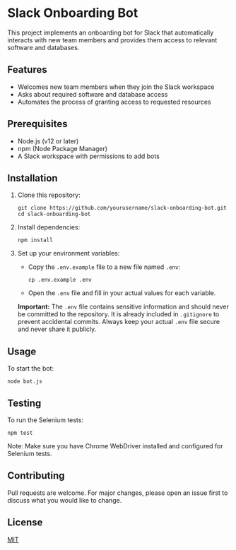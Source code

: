 # Slack Onboarding Bot

This project implements an onboarding bot for Slack that automatically interacts with new team members and provides them access to relevant software and databases.

## Features

- Welcomes new team members when they join the Slack workspace
- Asks about required software and database access
- Automates the process of granting access to requested resources

## Prerequisites

- Node.js (v12 or later)
- npm (Node Package Manager)
- A Slack workspace with permissions to add bots

## Installation

1. Clone this repository:
   ```
   git clone https://github.com/yourusername/slack-onboarding-bot.git
   cd slack-onboarding-bot
   ```

2. Install dependencies:
   ```
   npm install
   ```

3. Set up your environment variables:
   - Copy the `.env.example` file to a new file named `.env`:
     ```
     cp .env.example .env
     ```
   - Open the `.env` file and fill in your actual values for each variable.

   **Important:** The `.env` file contains sensitive information and should never be committed to the repository. It is already included in `.gitignore` to prevent accidental commits. Always keep your actual `.env` file secure and never share it publicly.

## Usage

To start the bot:

```
node bot.js
```

## Testing

To run the Selenium tests:

```
npm test
```

Note: Make sure you have Chrome WebDriver installed and configured for Selenium tests.

## Contributing

Pull requests are welcome. For major changes, please open an issue first to discuss what you would like to change.

## License

[MIT](https://choosealicense.com/licenses/mit/)
